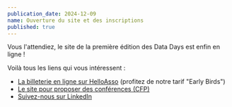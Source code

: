 ```yaml
---
publication_date: 2024-12-09
name: Ouverture du site et des inscriptions
published: true
---
```


Vous l'attendiez, le site de la première édition des Data Days est enfin en ligne !

Voilà tous les liens qui vous intéressent :

* [La billeterie en ligne sur HelloAsso](https://www.helloasso.com/associations/data-lille/evenements/inscription-data-days-2025) (profitez de notre tarif "Early Birds")
* [Le site pour proposer des conférences (CFP)](https://conference-hall.io/data-days-lille-2025)
* [Suivez-nous sur LinkedIn](https://www.linkedin.com/company/data-lille)
